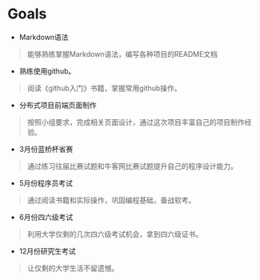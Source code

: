 # Goals

* Markdown语法
> 能够熟练掌握Markdown语法，编写各种项目的README文档
* 熟练使用github。
> 阅读《github入门》书籍，掌握常用github操作。
* 分布式项目前端页面制作
> 按照小组要求，完成相关页面设计，通过这次项目丰富自己的项目制作经验。
* 3月份蓝桥杯省赛
> 通过练习往届比赛试题和牛客网比赛试题提升自己的程序设计能力。
* 5月份程序员考试
> 通过阅读书籍和实际操作，巩固编程基础，备战软考。
* 6月份四六级考试
> 利用大学仅剩的几次四六级考试机会，拿到四六级证书。
* 12月份研究生考试
> 让仅剩的大学生活不留遗憾。